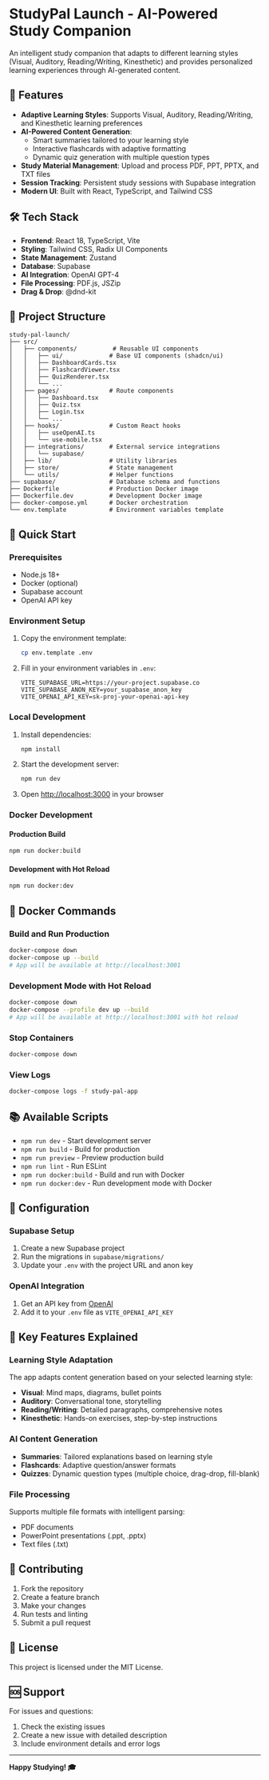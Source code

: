 # StudyPal Launch - AI-Powered Study Companion

An intelligent study companion that adapts to different learning styles (Visual, Auditory, Reading/Writing, Kinesthetic) and provides personalized learning experiences through AI-generated content.

## 🚀 Features

- **Adaptive Learning Styles**: Supports Visual, Auditory, Reading/Writing, and Kinesthetic learning preferences
- **AI-Powered Content Generation**: 
  - Smart summaries tailored to your learning style
  - Interactive flashcards with adaptive formatting
  - Dynamic quiz generation with multiple question types
- **Study Material Management**: Upload and process PDF, PPT, PPTX, and TXT files
- **Session Tracking**: Persistent study sessions with Supabase integration
- **Modern UI**: Built with React, TypeScript, and Tailwind CSS

## 🛠️ Tech Stack

- **Frontend**: React 18, TypeScript, Vite
- **Styling**: Tailwind CSS, Radix UI Components
- **State Management**: Zustand
- **Database**: Supabase
- **AI Integration**: OpenAI GPT-4
- **File Processing**: PDF.js, JSZip
- **Drag & Drop**: @dnd-kit

## 📁 Project Structure

```
study-pal-launch/
├── src/
│   ├── components/          # Reusable UI components
│   │   ├── ui/             # Base UI components (shadcn/ui)
│   │   ├── DashboardCards.tsx
│   │   ├── FlashcardViewer.tsx
│   │   ├── QuizRenderer.tsx
│   │   └── ...
│   ├── pages/              # Route components
│   │   ├── Dashboard.tsx
│   │   ├── Quiz.tsx
│   │   ├── Login.tsx
│   │   └── ...
│   ├── hooks/              # Custom React hooks
│   │   ├── useOpenAI.ts
│   │   └── use-mobile.tsx
│   ├── integrations/       # External service integrations
│   │   └── supabase/
│   ├── lib/                # Utility libraries
│   ├── store/              # State management
│   └── utils/              # Helper functions
├── supabase/               # Database schema and functions
├── Dockerfile              # Production Docker image
├── Dockerfile.dev          # Development Docker image
├── docker-compose.yml      # Docker orchestration
└── env.template            # Environment variables template
```

## 🚀 Quick Start

### Prerequisites

- Node.js 18+ 
- Docker (optional)
- Supabase account
- OpenAI API key

### Environment Setup

1. Copy the environment template:
   ```bash
   cp env.template .env
   ```

2. Fill in your environment variables in `.env`:
   ```env
   VITE_SUPABASE_URL=https://your-project.supabase.co
   VITE_SUPABASE_ANON_KEY=your_supabase_anon_key
   VITE_OPENAI_API_KEY=sk-proj-your-openai-api-key
   ```

### Local Development

1. Install dependencies:
   ```bash
   npm install
   ```

2. Start the development server:
   ```bash
   npm run dev
   ```

3. Open [http://localhost:3000](http://localhost:3000) in your browser

### Docker Development

#### Production Build
```bash
npm run docker:build
```

#### Development with Hot Reload
```bash
npm run docker:dev
```

## 🐳 Docker Commands

### Build and Run Production
```bash
docker-compose down
docker-compose up --build
# App will be available at http://localhost:3001
```

### Development Mode with Hot Reload
```bash
docker-compose down
docker-compose --profile dev up --build
# App will be available at http://localhost:3001 with hot reload
```

### Stop Containers
```bash
docker-compose down
```

### View Logs
```bash
docker-compose logs -f study-pal-app
```

## 📚 Available Scripts

- `npm run dev` - Start development server
- `npm run build` - Build for production
- `npm run preview` - Preview production build
- `npm run lint` - Run ESLint
- `npm run docker:build` - Build and run with Docker
- `npm run docker:dev` - Run development mode with Docker

## 🔧 Configuration

### Supabase Setup
1. Create a new Supabase project
2. Run the migrations in `supabase/migrations/`
3. Update your `.env` with the project URL and anon key

### OpenAI Integration
1. Get an API key from [OpenAI](https://platform.openai.com/)
2. Add it to your `.env` file as `VITE_OPENAI_API_KEY`

## 🎯 Key Features Explained

### Learning Style Adaptation
The app adapts content generation based on your selected learning style:
- **Visual**: Mind maps, diagrams, bullet points
- **Auditory**: Conversational tone, storytelling
- **Reading/Writing**: Detailed paragraphs, comprehensive notes
- **Kinesthetic**: Hands-on exercises, step-by-step instructions

### AI Content Generation
- **Summaries**: Tailored explanations based on learning style
- **Flashcards**: Adaptive question/answer formats
- **Quizzes**: Dynamic question types (multiple choice, drag-drop, fill-blank)

### File Processing
Supports multiple file formats with intelligent parsing:
- PDF documents
- PowerPoint presentations (.ppt, .pptx)
- Text files (.txt)

## 🤝 Contributing

1. Fork the repository
2. Create a feature branch
3. Make your changes
4. Run tests and linting
5. Submit a pull request

## 📄 License

This project is licensed under the MIT License.

## 🆘 Support

For issues and questions:
1. Check the existing issues
2. Create a new issue with detailed description
3. Include environment details and error logs

---

**Happy Studying! 🎓**